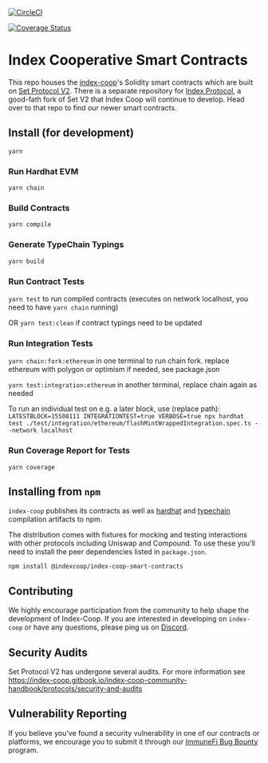 [![CircleCI](https://dl.circleci.com/status-badge/img/gh/IndexCoop/index-coop-smart-contracts/tree/master.svg?style=svg)](https://dl.circleci.com/status-badge/redirect/gh/IndexCoop/index-coop-smart-contracts/tree/master)

[![Coverage Status](https://coveralls.io/repos/github/IndexCoop/index-coop-smart-contracts/badge.svg)](https://coveralls.io/github/IndexCoop/index-coop-smart-contracts)

# Index Cooperative Smart Contracts

This repo houses the [index-coop][22]'s Solidity smart contracts which are built on [Set Protocol V2][29]. There is a separate repository for [Index Protocol](https://github.com/IndexCoop/index-protocol), a good-fath fork of Set V2 that Index Coop will continue to develop. Head over to that repo to find our newer smart contracts.

[22]: https://www.indexcoop.com/
[29]: https://github.com/SetProtocol/set-protocol-v2

## Install (for development)

```
yarn
```

### Run Hardhat EVM

`yarn chain`

### Build Contracts

`yarn compile`

### Generate TypeChain Typings

`yarn build`

### Run Contract Tests

`yarn test` to run compiled contracts (executes on network localhost, you need to have `yarn chain` running)

OR `yarn test:clean` if contract typings need to be updated

### Run Integration Tests

`yarn chain:fork:ethereum` in one terminal to run chain fork. replace ethereum with polygon or optimism if needed, see package.json

`yarn test:integration:ethereum` in another terminal, replace chain again as needed

To run an individual test on e.g. a later block, use (replace path):
`LATESTBLOCK=15508111 INTEGRATIONTEST=true VERBOSE=true npx hardhat test ./test/integration/ethereum/flashMintWrappedIntegration.spec.ts --network localhost`

### Run Coverage Report for Tests

`yarn coverage`

## Installing from `npm`

`index-coop` publishes its contracts as well as [hardhat][22] and [typechain][23] compilation
artifacts to npm.

The distribution comes with fixtures for mocking and testing interactions with other protocols
including Uniswap and Compound. To use these you'll need to install the peer dependencies listed in `package.json`.

```
npm install @indexcoop/index-coop-smart-contracts
```

[22]: https://www.npmjs.com/package/hardhat
[23]: https://www.npmjs.com/package/typechain

## Contributing
We highly encourage participation from the community to help shape the development of Index-Coop. If you are interested in developing on `index-coop` or have any questions, please ping us on [Discord](https://discord.com/invite/RKZ4S3b).

## Security Audits

Set Protocol V2 has undergone several audits. For more information see https://index-coop.gitbook.io/index-coop-community-handbook/protocols/security-and-audits

## Vulnerability Reporting ##

If you believe you’ve found a security vulnerability in one of our contracts or platforms, we encourage you to submit it through our [ImmuneFi Bug Bounty][32] program.

[32]: https://immunefi.com/bounty/indexcoop/